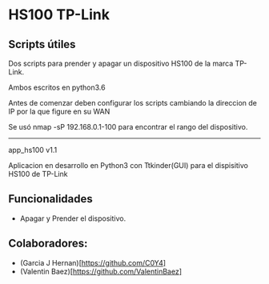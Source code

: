# HS100 TP-Link

## Scripts útiles

Dos scripts para prender y apagar un dispositivo HS100 de la marca TP-Link.

Ambos escritos en python3.6

Antes de comenzar deben configurar los scripts cambiando la direccion de IP por la que figure en su WAN

Se usó nmap -sP 192.168.0.1-100 para encontrar el rango del dispositivo. 

---

app_hs100 v1.1

Aplicacion en desarrollo en Python3 con Ttkinder(GUI) para el dispisitivo HS100 de TP-Link

## Funcionalidades
* Apagar y Prender el dispositivo. 

## Colaboradores:

* (Garcia J Hernan)[https://github.com/C0Y4]
* (Valentin Baez)[https://github.com/ValentinBaez]

